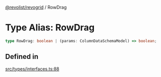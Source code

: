 [@revolist/revogrid](README.md) / RowDrag

# Type Alias: RowDrag

```ts
type RowDrag: boolean | (params: ColumnDataSchemaModel) => boolean;
```

## Defined in

[src/types/interfaces.ts:88](https://github.com/revolist/revogrid/blob/e4a447d6483665fe275065ba5ef60722f4635503/src/types/interfaces.ts#L88)
